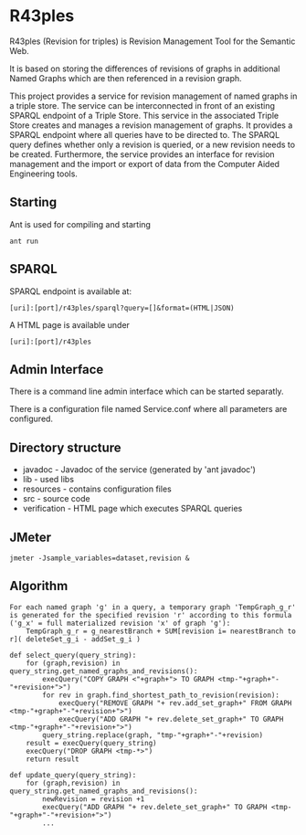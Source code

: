 R43ples
=======

R43ples (Revision for triples) is Revision Management Tool for the Semantic Web.

It is based on storing the differences of revisions of graphs in additional Named Graphs which are then referenced in a revision graph.

This project provides a service for revision management of named graphs in a triple store.
The service can be interconnected in front of an existing SPARQL endpoint of a Triple Store. 
This service in the associated Triple Store creates and manages a revision management of graphs. 
It provides a SPARQL endpoint where all queries have to be directed to. 
The SPARQL query defines whether only a revision is queried, or a new revision needs to be created. 
Furthermore, the service provides an interface for revision management and the import or export of data from the Computer Aided Engineering tools.

Starting
--------
Ant is used for compiling and starting

    ant run


SPARQL
------
SPARQL endpoint is available at:

    [uri]:[port]/r43ples/sparql?query=[]&format=(HTML|JSON)

A HTML page is available under

    [uri]:[port]/r43ples


Admin Interface
---------------
There is a command line admin interface which can be started separatly.


There is a configuration file named Service.conf where all parameters are configured.


Directory structure
-------------------
* javadoc - Javadoc of the service (generated by 'ant javadoc')
* lib - used libs
* resources - contains configuration files
* src - source code
* verification - HTML page which executes SPARQL queries



JMeter
------
    jmeter -Jsample_variables=dataset,revision &



Algorithm
-----------
```
For each named graph 'g' in a query, a temporary graph 'TempGraph_g_r' is generated for the specified revision 'r' according to this formula ('g_x' = full materialized revision 'x' of graph 'g'):
    TempGraph_g_r = g_nearestBranch + SUM[revision i= nearestBranch to r]( deleteSet_g_i - addSet_g_i )
```

```
def select_query(query_string):
    for (graph,revision) in query_string.get_named_graphs_and_revisions():   
        execQuery("COPY GRAPH <"+graph+"> TO GRAPH <tmp-"+graph+"-"+revision+">")
        for rev in graph.find_shortest_path_to_revision(revision):
            execQuery("REMOVE GRAPH "+ rev.add_set_graph+" FROM GRAPH <tmp-"+graph+"-"+revision+">")
            execQuery("ADD GRAPH "+ rev.delete_set_graph+" TO GRAPH <tmp-"+graph+"-"+revision+">")
        query_string.replace(graph, "tmp-"+graph+"-"+revision)
    result = execQuery(query_string)
    execQuery("DROP GRAPH <tmp-*>")
    return result
```
  
``` 
def update_query(query_string):
    for (graph,revision) in query_string.get_named_graphs_and_revisions():
        newRevision = revision +1
        execQuery("ADD GRAPH "+ rev.delete_set_graph+" TO GRAPH <tmp-"+graph+"-"+revision+">")
        ...
```
    
